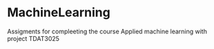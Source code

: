 # MachineLearning
Assigments for compleeting the course Applied machine learning with project TDAT3025
